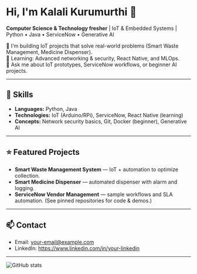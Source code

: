 # Hi, I'm Kalali Kurumurthi 👋
**Computer Science & Technology fresher** | IoT & Embedded Systems | Python • Java • ServiceNow • Generative AI

🔭 I'm building IoT projects that solve real-world problems (Smart Waste Management, Medicine Dispenser).  
🌱 Learning: Advanced networking & security, React Native, and MLOps.  
💬 Ask me about IoT prototypes, ServiceNow workflows, or beginner AI projects.

---

## 🔧 Skills
- **Languages:** Python, Java
- **Technologies:** IoT (Arduino/RPi), ServiceNow, React Native (learning)
- **Concepts:** Network security basics, Git, Docker (beginner), Generative AI

---

## ⭐ Featured Projects
- **Smart Waste Management System** — IoT + automation to optimize collection.
- **Smart Medicine Dispenser** — automated dispenser with alarm and logging.
- **ServiceNow Vendor Management** — sample workflows and SLA automation.
(See pinned repositories for code & demos.)

---

## 📫 Contact
- Email: your-email@example.com  
- LinkedIn: https://www.linkedin.com/in/your-linkedin

---

![GitHub stats](https://github-readme-stats.vercel.app/api?username=kalalikurumurthi&show_icons=true)
